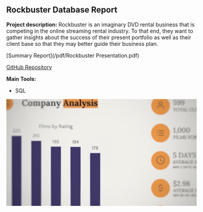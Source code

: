 ## Rockbuster Database Report

**Project description:** Rockbuster is an imaginary DVD rental business that is competing in the online streaming rental industry. To that end, they want to gather insights about the success of their present portfolio as well as their client base so that they may better guide their business plan.

[Summary Report](/pdf/Rockbuster Presentation.pdf)

[GitHub Repository](https://github.com/mikecurran09/Rockbuster_Analysis)

**Main Tools:**
- SQL

<img src="images/Rockbuster Cover.jpg?raw=true"/>
